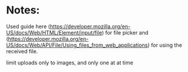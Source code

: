 Notes:
======

Used guide here (https://developer.mozilla.org/en-US/docs/Web/HTML/Element/input/file) for file picker
and (https://developer.mozilla.org/en-US/docs/Web/API/File/Using_files_from_web_applications) for using the received file.

limit uploads only to images, and only one at at time

